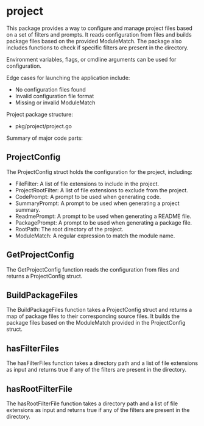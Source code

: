 # project

This package provides a way to configure and manage project files based on a set of filters and prompts. It reads configuration from files and builds package files based on the provided ModuleMatch. The package also includes functions to check if specific filters are present in the directory.

Environment variables, flags, or cmdline arguments can be used for configuration.

Edge cases for launching the application include:

- No configuration files found
- Invalid configuration file format
- Missing or invalid ModuleMatch

Project package structure:

- pkg/project/project.go

Summary of major code parts:

## ProjectConfig

The ProjectConfig struct holds the configuration for the project, including:

- FileFilter: A list of file extensions to include in the project.
- ProjectRootFilter: A list of file extensions to exclude from the project.
- CodePrompt: A prompt to be used when generating code.
- SummaryPrompt: A prompt to be used when generating a project summary.
- ReadmePrompt: A prompt to be used when generating a README file.
- PackagePrompt: A prompt to be used when generating a package file.
- RootPath: The root directory of the project.
- ModuleMatch: A regular expression to match the module name.

## GetProjectConfig

The GetProjectConfig function reads the configuration from files and returns a ProjectConfig struct.

## BuildPackageFiles

The BuildPackageFiles function takes a ProjectConfig struct and returns a map of package files to their corresponding source files. It builds the package files based on the ModuleMatch provided in the ProjectConfig struct.

## hasFilterFiles

The hasFilterFiles function takes a directory path and a list of file extensions as input and returns true if any of the filters are present in the directory.

## hasRootFilterFile

The hasRootFilterFile function takes a directory path and a list of file extensions as input and returns true if any of the filters are present in the directory.

